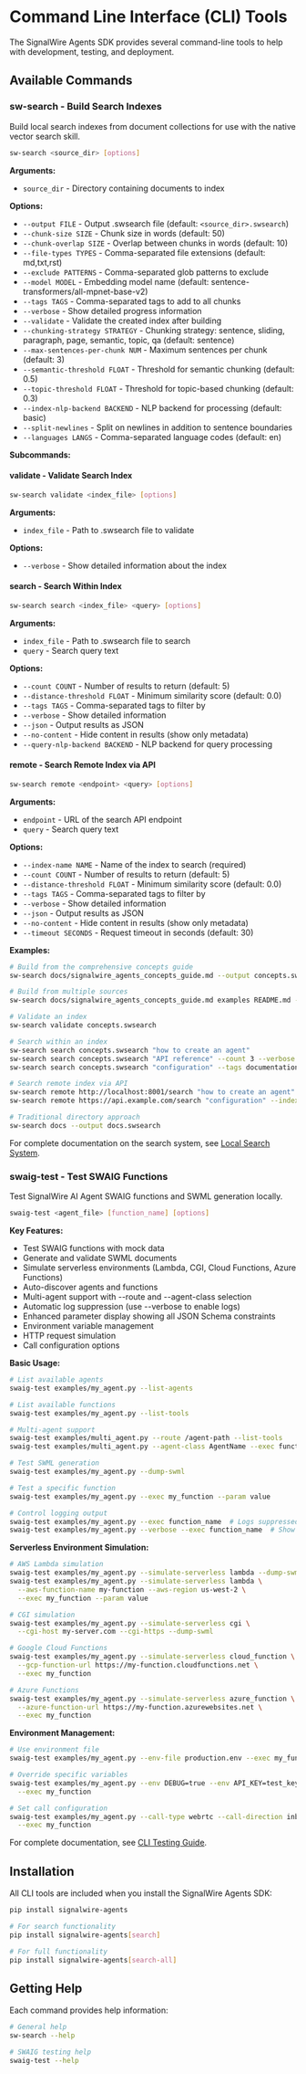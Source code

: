 # Command Line Interface (CLI) Tools

The SignalWire Agents SDK provides several command-line tools to help with development, testing, and deployment.

## Available Commands

### sw-search - Build Search Indexes

Build local search indexes from document collections for use with the native vector search skill.

```bash
sw-search <source_dir> [options]
```

**Arguments:**
- `source_dir` - Directory containing documents to index

**Options:**
- `--output FILE` - Output .swsearch file (default: `<source_dir>.swsearch`)
- `--chunk-size SIZE` - Chunk size in words (default: 50)
- `--chunk-overlap SIZE` - Overlap between chunks in words (default: 10)
- `--file-types TYPES` - Comma-separated file extensions (default: md,txt,rst)
- `--exclude PATTERNS` - Comma-separated glob patterns to exclude
- `--model MODEL` - Embedding model name (default: sentence-transformers/all-mpnet-base-v2)
- `--tags TAGS` - Comma-separated tags to add to all chunks
- `--verbose` - Show detailed progress information
- `--validate` - Validate the created index after building
- `--chunking-strategy STRATEGY` - Chunking strategy: sentence, sliding, paragraph, page, semantic, topic, qa (default: sentence)
- `--max-sentences-per-chunk NUM` - Maximum sentences per chunk (default: 3)
- `--semantic-threshold FLOAT` - Threshold for semantic chunking (default: 0.5)
- `--topic-threshold FLOAT` - Threshold for topic-based chunking (default: 0.3)
- `--index-nlp-backend BACKEND` - NLP backend for processing (default: basic)
- `--split-newlines` - Split on newlines in addition to sentence boundaries
- `--languages LANGS` - Comma-separated language codes (default: en)

**Subcommands:**

#### validate - Validate Search Index

```bash
sw-search validate <index_file> [options]
```

**Arguments:**
- `index_file` - Path to .swsearch file to validate

**Options:**
- `--verbose` - Show detailed information about the index

#### search - Search Within Index

```bash
sw-search search <index_file> <query> [options]
```

**Arguments:**
- `index_file` - Path to .swsearch file to search
- `query` - Search query text

**Options:**
- `--count COUNT` - Number of results to return (default: 5)
- `--distance-threshold FLOAT` - Minimum similarity score (default: 0.0)
- `--tags TAGS` - Comma-separated tags to filter by
- `--verbose` - Show detailed information
- `--json` - Output results as JSON
- `--no-content` - Hide content in results (show only metadata)
- `--query-nlp-backend BACKEND` - NLP backend for query processing

#### remote - Search Remote Index via API

```bash
sw-search remote <endpoint> <query> [options]
```

**Arguments:**
- `endpoint` - URL of the search API endpoint
- `query` - Search query text

**Options:**
- `--index-name NAME` - Name of the index to search (required)
- `--count COUNT` - Number of results to return (default: 5)
- `--distance-threshold FLOAT` - Minimum similarity score (default: 0.0)
- `--tags TAGS` - Comma-separated tags to filter by
- `--verbose` - Show detailed information
- `--json` - Output results as JSON
- `--no-content` - Hide content in results (show only metadata)
- `--timeout SECONDS` - Request timeout in seconds (default: 30)

**Examples:**

```bash
# Build from the comprehensive concepts guide
sw-search docs/signalwire_agents_concepts_guide.md --output concepts.swsearch

# Build from multiple sources
sw-search docs/signalwire_agents_concepts_guide.md examples README.md --output comprehensive.swsearch

# Validate an index
sw-search validate concepts.swsearch

# Search within an index  
sw-search search concepts.swsearch "how to create an agent"
sw-search search concepts.swsearch "API reference" --count 3 --verbose
sw-search search concepts.swsearch "configuration" --tags documentation --json

# Search remote index via API
sw-search remote http://localhost:8001/search "how to create an agent" --index-name docs
sw-search remote https://api.example.com/search "configuration" --index-name docs --count 3 --json

# Traditional directory approach
sw-search docs --output docs.swsearch
```

For complete documentation on the search system, see [Local Search System](search-system.md).

### swaig-test - Test SWAIG Functions

Test SignalWire AI Agent SWAIG functions and SWML generation locally.

```bash
swaig-test <agent_file> [function_name] [options]
```

**Key Features:**
- Test SWAIG functions with mock data
- Generate and validate SWML documents
- Simulate serverless environments (Lambda, CGI, Cloud Functions, Azure Functions)
- Auto-discover agents and functions
- Multi-agent support with --route and --agent-class selection
- Automatic log suppression (use --verbose to enable logs)
- Enhanced parameter display showing all JSON Schema constraints
- Environment variable management
- HTTP request simulation
- Call configuration options

**Basic Usage:**

```bash
# List available agents
swaig-test examples/my_agent.py --list-agents

# List available functions
swaig-test examples/my_agent.py --list-tools

# Multi-agent support
swaig-test examples/multi_agent.py --route /agent-path --list-tools
swaig-test examples/multi_agent.py --agent-class AgentName --exec function_name

# Test SWML generation
swaig-test examples/my_agent.py --dump-swml

# Test a specific function
swaig-test examples/my_agent.py --exec my_function --param value

# Control logging output
swaig-test examples/my_agent.py --exec function_name  # Logs suppressed by default
swaig-test examples/my_agent.py --verbose --exec function_name  # Show logs
```

**Serverless Environment Simulation:**

```bash
# AWS Lambda simulation
swaig-test examples/my_agent.py --simulate-serverless lambda --dump-swml
swaig-test examples/my_agent.py --simulate-serverless lambda \
  --aws-function-name my-function --aws-region us-west-2 \
  --exec my_function --param value

# CGI simulation
swaig-test examples/my_agent.py --simulate-serverless cgi \
  --cgi-host my-server.com --cgi-https --dump-swml

# Google Cloud Functions
swaig-test examples/my_agent.py --simulate-serverless cloud_function \
  --gcp-function-url https://my-function.cloudfunctions.net \
  --exec my_function

# Azure Functions
swaig-test examples/my_agent.py --simulate-serverless azure_function \
  --azure-function-url https://my-function.azurewebsites.net \
  --exec my_function
```

**Environment Management:**

```bash
# Use environment file
swaig-test examples/my_agent.py --env-file production.env --exec my_function

# Override specific variables
swaig-test examples/my_agent.py --env DEBUG=true --env API_KEY=test_key \
  --exec my_function

# Set call configuration
swaig-test examples/my_agent.py --call-type webrtc --call-direction inbound \
  --exec my_function
```

For complete documentation, see [CLI Testing Guide](cli_testing_guide.md).

## Installation

All CLI tools are included when you install the SignalWire Agents SDK:

```bash
pip install signalwire-agents

# For search functionality
pip install signalwire-agents[search]

# For full functionality
pip install signalwire-agents[search-all]
```

## Getting Help

Each command provides help information:

```bash
# General help
sw-search --help

# SWAIG testing help
swaig-test --help
``` 